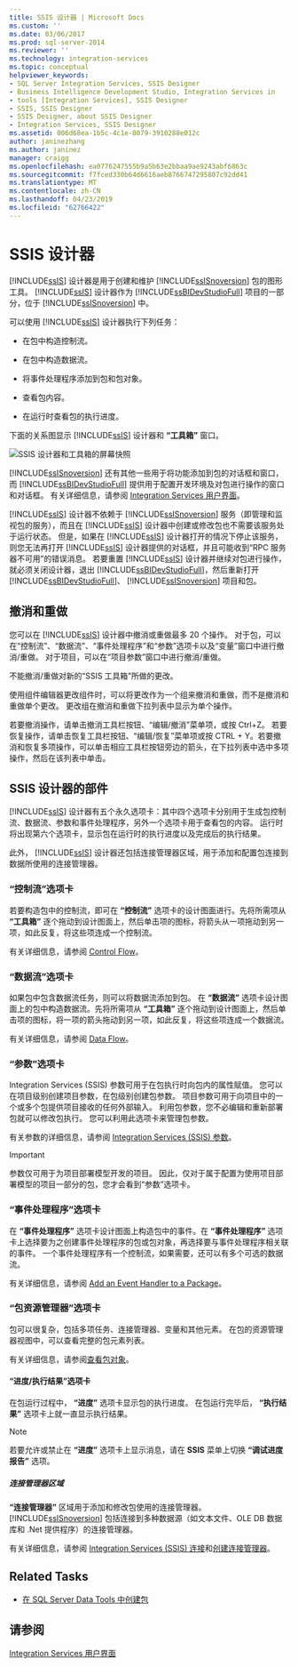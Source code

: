 ```yaml
---
title: SSIS 设计器 | Microsoft Docs
ms.custom: ''
ms.date: 03/06/2017
ms.prod: sql-server-2014
ms.reviewer: ''
ms.technology: integration-services
ms.topic: conceptual
helpviewer_keywords:
- SQL Server Integration Services, SSIS Designer
- Business Intelligence Development Studio, Integration Services in
- tools [Integration Services], SSIS Designer
- SSIS, SSIS Designer
- SSIS Designer, about SSIS Designer
- Integration Services, SSIS Designer
ms.assetid: 006d68ea-1b5c-4c1e-8079-3910288e012c
author: janinezhang
ms.author: janinez
manager: craigg
ms.openlocfilehash: ea0776247555b9a5b63e2bbaa9ae9243abf6863c
ms.sourcegitcommit: f7fced330b64d6616aeb8766747295807c92dd41
ms.translationtype: MT
ms.contentlocale: zh-CN
ms.lasthandoff: 04/23/2019
ms.locfileid: "62766422"
---
```

# <a name="ssis-designer"></a>SSIS 设计器
  [!INCLUDE[ssIS](../includes/ssis-md.md)] 设计器是用于创建和维护 [!INCLUDE[ssISnoversion](../includes/ssisnoversion-md.md)] 包的图形工具。 [!INCLUDE[ssIS](../includes/ssis-md.md)] 设计器作为 [!INCLUDE[ssBIDevStudioFull](../includes/ssbidevstudiofull-md.md)] 项目的一部分，位于 [!INCLUDE[ssISnoversion](../includes/ssisnoversion-md.md)] 中。  
  
 可以使用 [!INCLUDE[ssIS](../includes/ssis-md.md)] 设计器执行下列任务：  
  
-   在包中构造控制流。  
  
-   在包中构造数据流。  
  
-   将事件处理程序添加到包和包对象。  
  
-   查看包内容。  
  
-   在运行时查看包的执行进度。  
  
 下面的关系图显示 [!INCLUDE[ssIS](../includes/ssis-md.md)] 设计器和 **“工具箱”** 窗口。  
  
 ![SSIS 设计器和工具箱的屏幕快照](media/denali-designerandtoolbox.gif "SSIS 设计器和工具箱的屏幕快照")  
  
 [!INCLUDE[ssISnoversion](../includes/ssisnoversion-md.md)] 还有其他一些用于将功能添加到包的对话框和窗口，而 [!INCLUDE[ssBIDevStudioFull](../includes/ssbidevstudiofull-md.md)] 提供用于配置开发环境及对包进行操作的窗口和对话框。 有关详细信息，请参阅 [Integration Services 用户界面](integration-services-user-interface.md)。  
  
 [!INCLUDE[ssIS](../includes/ssis-md.md)] 设计器不依赖于 [!INCLUDE[ssISnoversion](../includes/ssisnoversion-md.md)] 服务（即管理和监视包的服务），而且在 [!INCLUDE[ssIS](../includes/ssis-md.md)] 设计器中创建或修改包也不需要该服务处于运行状态。 但是，如果在 [!INCLUDE[ssIS](../includes/ssis-md.md)] 设计器打开的情况下停止该服务，则您无法再打开 [!INCLUDE[ssIS](../includes/ssis-md.md)] 设计器提供的对话框，并且可能收到“RPC 服务器不可用”的错误消息。 若要重置 [!INCLUDE[ssIS](../includes/ssis-md.md)] 设计器并继续对包进行操作，就必须关闭设计器，退出 [!INCLUDE[ssBIDevStudioFull](../includes/ssbidevstudiofull-md.md)]，然后重新打开 [!INCLUDE[ssBIDevStudioFull](../includes/ssbidevstudiofull-md.md)]、 [!INCLUDE[ssISnoversion](../includes/ssisnoversion-md.md)] 项目和包。  
  
## <a name="undo-and-redo"></a>撤消和重做  
 您可以在 [!INCLUDE[ssIS](../includes/ssis-md.md)] 设计器中撤消或重做最多 20 个操作。 对于包，可以在“控制流”、“数据流”、“事件处理程序”和“参数”选项卡以及“变量”窗口中进行撤消/重做。 对于项目，可以在“项目参数”窗口中进行撤消/重做。  
  
 不能撤消/重做对新的“SSIS 工具箱”所做的更改。  
  
 使用组件编辑器更改组件时，可以将更改作为一个组来撤消和重做，而不是撤消和重做单个更改。 更改组在撤消和重做下拉列表中显示为单个操作。  
  
 若要撤消操作，请单击撤消工具栏按钮、“编辑/撤消”菜单项，或按 Ctrl+Z。 若要恢复操作，请单击恢复工具栏按钮、“编辑/恢复”菜单项或按 CTRL + Y。若要撤消和恢复多项操作，可以单击相应工具栏按钮旁边的箭头，在下拉列表中选中多项操作，然后在该列表中单击。  
  
## <a name="parts-of-the-ssis-designer"></a>SSIS 设计器的部件  
 [!INCLUDE[ssIS](../includes/ssis-md.md)] 设计器有五个永久选项卡：其中四个选项卡分别用于生成包控制流、数据流、参数和事件处理程序，另外一个选项卡用于查看包的内容。 运行时将出现第六个选项卡，显示包在运行时的执行进度以及完成后的执行结果。  
  
 此外， [!INCLUDE[ssIS](../includes/ssis-md.md)] 设计器还包括连接管理器区域，用于添加和配置包连接到数据所使用的连接管理器。  
  
### <a name="control-flow-tab"></a>“控制流”选项卡  
 若要构造包中的控制流，即可在 **“控制流”** 选项卡的设计图面进行。先将所需项从 **“工具箱”** 逐个拖动到设计图面上，然后单击项的图标，将箭头从一项拖动到另一项，如此反复，将这些项连成一个控制流。  
  
 有关详细信息，请参阅 [Control Flow](control-flow/control-flow.md)。  
  
### <a name="data-flow-tab"></a>“数据流”选项卡  
 如果包中包含数据流任务，则可以将数据流添加到包。 在 **“数据流”** 选项卡设计图面上的包中构造数据流。先将所需项从 **“工具箱”** 逐个拖动到设计图面上，然后单击项的图标，将一项的箭头拖动到另一项，如此反复，将这些项连成一个数据流。  
  
 有关详细信息，请参阅 [Data Flow](data-flow/data-flow.md)。  
  
### <a name="parameters-tab"></a>“参数”选项卡  
 Integration Services (SSIS) 参数可用于在包执行时向包内的属性赋值。 您可以在项目级别创建项目参数，在包级别创建包参数。 项目参数可用于向项目中的一个或多个包提供项目接收的任何外部输入。 利用包参数，您不必编辑和重新部署包就可以修改包执行。 您可以利用此选项卡来管理包参数。  
  
 有关参数的详细信息，请参阅 [Integration Services (SSIS) 参数](integration-services-ssis-package-and-project-parameters.md)。  
  
> [!IMPORTANT]  
>  参数仅可用于为项目部署模型开发的项目。 因此，仅对于属于配置为使用项目部署模型的项目一部分的包，您才会看到“参数”选项卡。  
  
### <a name="event-handlers-tab"></a>“事件处理程序”选项卡  
 在 **“事件处理程序”** 选项卡设计图面上构造包中的事件。在 **“事件处理程序”** 选项卡上选择要为之创建事件处理程序的包或包对象，再选择要与事件处理程序相关联的事件。 一个事件处理程序有一个控制流，如果需要，还可以有多个可选的数据流。  
  
 有关详细信息，请参阅 [Add an Event Handler to a Package](../../2014/integration-services/add-an-event-handler-to-a-package.md)。  
  
### <a name="package-explorer-tab"></a>“包资源管理器”选项卡  
 包可以很复杂，包括多项任务、连接管理器、变量和其他元素。 在包的资源管理器视图中，可以查看完整的包元素列表。  
  
 有关详细信息，请参阅[查看包对象](view-package-objects.md)。  
  
#### <a name="progressexecution-result-tab"></a>“进度/执行结果”选项卡  
 在包运行过程中， **“进度”** 选项卡显示包的执行进度。 在包运行完毕后， **“执行结果”** 选项卡上就一直显示执行结果。  
  
> [!NOTE]  
>  若要允许或禁止在 **“进度”** 选项卡上显示消息，请在 **SSIS** 菜单上切换 **“调试进度报告”** 选项。  
  
##### <a name="connection-managers-area"></a>连接管理器区域  
 **“连接管理器”** 区域用于添加和修改包使用的连接管理器。 [!INCLUDE[ssISnoversion](../includes/ssisnoversion-md.md)] 包括连接到多种数据源（如文本文件、OLE DB 数据库和 .Net 提供程序）的连接管理器。  
  
 有关详细信息，请参阅 [Integration Services (SSIS) 连接](connection-manager/integration-services-ssis-connections.md)和[创建连接管理器](../../2014/integration-services/create-connection-managers.md)。  
  
## <a name="related-tasks"></a>Related Tasks  
  
-   [在 SQL Server Data Tools 中创建包](create-packages-in-sql-server-data-tools.md)  
  
## <a name="see-also"></a>请参阅  
 [Integration Services 用户界面](integration-services-user-interface.md)  
  
  

